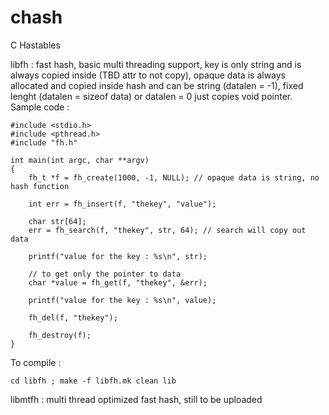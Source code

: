 # chash
C Hastables

libfh : fast hash, basic multi threading support, key is only string and is always copied inside (TBD attr to not copy), opaque data is always allocated and copied inside hash and can be string (datalen = -1), fixed lenght (datalen = sizeof data) or datalen = 0 just copies void pointer. Sample code :

```
#include <stdio.h>
#include <pthread.h>
#include "fh.h"

int main(int argc, char **argv)
{
    fh_t *f = fh_create(1000, -1, NULL); // opaque data is string, no hash function

    int err = fh_insert(f, "thekey", "value");

    char str[64];
    err = fh_search(f, "thekey", str, 64); // search will copy out data

    printf("value for the key : %s\n", str);

	// to get only the pointer to data
	char *value = fh_get(f, "thekey", &err);

    printf("value for the key : %s\n", value);

    fh_del(f, "thekey");

    fh_destroy(f);
}

```
To compile :

```
cd libfh ; make -f libfh.mk clean lib
```


libmtfh : multi thread optimized fast hash, still to be uploaded
